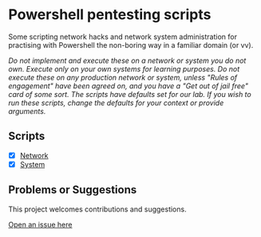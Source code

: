 # Powershell pentesting scripts

Some scripting network hacks and network system administration for practising with Powershell the non-boring way in a familiar domain (or vv).

_Do not implement and execute these on a network or system you do not own. Execute only on your own systems for learning purposes. Do not execute these on any production network or system, unless "Rules of engagement" have been agreed on, and you have a "Get out of jail free" card of some sort. The scripts have defaults set for our lab. If you wish to run these scripts, change the defaults for your context or provide arguments._

## Scripts

- [x] [Network](network)
- [x] [System](system)

## Problems or Suggestions

This project welcomes contributions and suggestions. 

[Open an issue here](https://github.com/tymyrddin/scripts-ps/issues)